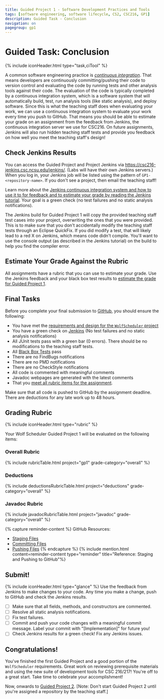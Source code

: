 ```yaml
---
title: Guided Project 1 - Software Development Practices and Tools
tags: [software engineering, software lifecycle, CS2, CSC216, GP1]
description: Guided Task - Conclusion
navigation: on
pagegroup: gp1
---
```


# Guided Task: Conclusion
{% include iconHeader.html type="task,ciTool" %}

A common software engineering practice is [*continuous integration*](https://pages.github.ncsu.edu/engr-csc-software-development/practices-tools/overview/#continuous-integration). That means developers are continuously committing/pushing their code to version control and evaluating the code by running tests and other analysis tools against their code. The evaluation of the code is typically completed by a continuous integration system, which is a software system that will automatically build, test, run analysis tools (like static analysis), and deploy software. Since this is what the teaching staff does when evaluating your work, we can use a continuous integration system to evaluate your work every time you push to GitHub. That means you should be able to estimate your grade on an assignment from the feedback from Jenkins, the continuous integration server we use for CSC216. On future assignments, Jenkins will also run hidden teaching staff tests and provide you feedback on how well you meet the teaching staff's design!

 
## Check Jenkins Results
You can access the Guided Project and Project Jenkins via https://csc216-jenkins.csc.ncsu.edu/jenkins/. (Labs will have their own Jenkins servers.)  When you log in, your Jenkins job will be listed using the pattern of `GP1-<repository-name>`. If you don't see a project, then email the teaching staff!

Learn more about the [Jenkins continuous integration system and how to use it to for feedback and to estimate your grade by reading the Jenkins tutorial](../jenkins/). Your goal is a green check (no test failures and no static analysis notifications).  

The Jenkins build for Guided Project 1 will copy the provided teaching staff test cases into your project, overwriting the ones that you were provided. This is to make sure that you don't accidentally modify the teaching staff tests through an Eclipse QuickFix. If you did modify a test, that will likely lead to a red X on Jenkins, which means code didn't compile. You'll want to use the console output (as described in the Jenkins tutorial) on the build to help you find the compiler error.

## Estimate Your Grade Against the Rubric
All assignments have a rubric that you can use to estimate your grade.  Use the Jenkins feedback and your black box test results to [estimate the grade for Guided Project 1](../wolf-scheduler/ws-rubric).  

 
## Final Tasks
Before you complete your final submission to [GitHub](https://github.ncsu.edu), you should ensure the following:

  * You have met the [requirements and design for the `WolfScheduler` project](../wolf-scheduler/ws-requirements)
  * You have a green check on [Jenkins](http://go.ncsu.edu/jenkins-csc216) (No test failures and no static analysis notifications)
  * All JUnit tests pass with a green bar (0 errors).  There should be no modifications to the teaching staff tests.
  * All [Black Box Tests](gp1-bbtp) pass
  * There are no FindBugs notifications
  * There are no PMD notifications
  * There are no CheckStyle notifications
  * All code is commented with meaningful comments
  * Javadoc webpages are generated with the latest comments
  * That you [meet all rubric items for the assignment](#grading-rubric).

Make sure that all code is pushed to GitHub by the assignment deadline.  There are deductions for any late work up to 48 hours.

## Grading Rubric
{% include iconHeader.html type="rubric" %}

Your Wolf Scheduler Guided Project 1 will be evaluated on the following items:

### Overall Rubric

{% include rubricTable.html project="gp1" grade-category="overall" %} 

### Deductions

{% include deductionsRubricTable.html project="deductions" grade-category="overall" %}

### Javadoc Rubric

{% include javadocRubricTable.html project="javadoc" grade-category="overall" %}

 
{% capture reminder-content %} 
GitHub Resources:

  * [Staging Files](https://pages.github.ncsu.edu/engr-csc-software-development/practices-tools/git/git-staging)
  * [Committing Files](https://pages.github.ncsu.edu/engr-csc-software-development/practices-tools/git/git-commit)
  * [Pushing Files](https://pages.github.ncsu.edu/engr-csc-software-development/practices-tools/git/git-push)
{% endcapture %} {% include mention.html content=reminder-content type="reminder" title="Reference: Staging and Pushing to GitHub"%} 
## Submit!
{% include iconHeader.html type="glance" %}
Use the feedback from Jenkins to make changes to your code.  Any time you make a change, push to GitHub and check the Jenkins results.

  - [ ] Make sure that all fields, methods, and constructors are commented.
  - [ ] Resolve all static analysis notifications.
  - [ ] Fix test failures.
  - [ ] Commit and push your code changes with a meaningful commit message.  Label your commit with "[Implementation]" for future you!
  - [ ] Check Jenkins results for a green check!  Fix any Jenkins issues.
  
## Congratulations!
You've finished the first Guided Project and a good portion of the `WolfScheduler` requirements.  Great work on reviewing prerequisite materials and using the new suite of development tools for CSC 216/217!  You're off to a great start.  Take time to celebrate your accomplishment!

Now, onwards to [Guided Project 2](../gp2/).  [Note: Don't start Guided Project 2 until you're assigned a repository by the teaching staff.]
